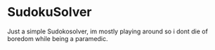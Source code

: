 # SudokuSolver
Just a simple Sudokosolver, im mostly playing around so i dont die of boredom while being a paramedic.
